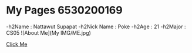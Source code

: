 # My Pages 6530200169
-h2Name : Nattawut Supapat
-h2Nick Name : Poke
-h2Age : 21
-h2Major : CS05
![About Me](My IMG/ME.jpg)

[Click Me](algorithm.md)
